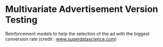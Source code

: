 # Multivariate Advertisement Version Testing
Reinforcement models to help the selection of the ad with the biggest conversion rate (credit : www.superdatascience.com)
